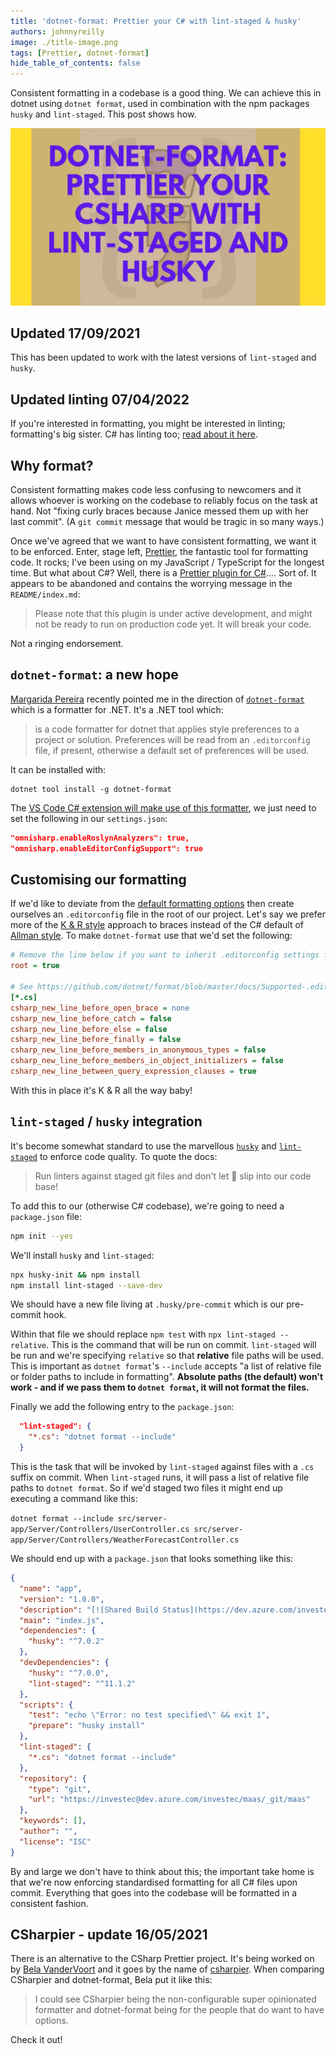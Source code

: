 ```yaml
---
title: 'dotnet-format: Prettier your C# with lint-staged & husky'
authors: johnnyreilly
image: ./title-image.png
tags: [Prettier, dotnet-format]
hide_table_of_contents: false
---
```


Consistent formatting in a codebase is a good thing. We can achieve this in dotnet using `dotnet format`, used in combination with the npm packages `husky` and `lint-staged`. This post shows how.

![title image reading "dotnet-format: Prettier your CSharp with lint-staged and husky" and the dotnet-format logo](title-image.png)

<!--truncate-->

## Updated 17/09/2021

This has been updated to work with the latest versions of `lint-staged` and `husky`.

## Updated linting 07/04/2022

If you're interested in formatting, you might be interested in linting; formatting's big sister. C# has linting too; [read about it here](../2022-04-06-eslint-your-csharp-in-vs-code-with-roslyn-analyzers/index.md).

## Why format?

Consistent formatting makes code less confusing to newcomers and it allows whoever is working on the codebase to reliably focus on the task at hand. Not "fixing curly braces because Janice messed them up with her last commit". (A `git commit` message that would be tragic in so many ways.)

Once we've agreed that we want to have consistent formatting, we want it to be enforced. Enter, stage left, [Prettier](https://prettier.io/), the fantastic tool for formatting code. It rocks; I've been using on my JavaScript / TypeScript for the longest time. But what about C#? Well, there is a [Prettier plugin for C#](https://github.com/warrenseine/prettier-plugin-csharp).... Sort of. It appears to be abandoned and contains the worrying message in the `README/index.md`:

> Please note that this plugin is under active development, and might not be ready to run on production code yet. It will break your code.

Not a ringing endorsement.

## `dotnet-format`: a new hope

[Margarida Pereira](https://twitter.com/margaridagp) recently pointed me in the direction of [`dotnet-format`](https://github.com/dotnet/format) which is a formatter for .NET. It's a .NET tool which:

> is a code formatter for dotnet that applies style preferences to a project or solution. Preferences will be read from an `.editorconfig` file, if present, otherwise a default set of preferences will be used.

It can be installed with:

```shell
dotnet tool install -g dotnet-format
```

The [VS Code C# extension will make use of this formatter](https://github.com/dotnet/format/issues/648#issuecomment-614905524), we just need to set the following in our `settings.json`:

```json
"omnisharp.enableRoslynAnalyzers": true,
"omnisharp.enableEditorConfigSupport": true
```

## Customising our formatting

If we'd like to deviate from the [default formatting options](https://docs.microsoft.com/en-us/dotnet/fundamentals/code-analysis/code-style-rule-options) then create ourselves an `.editorconfig` file in the root of our project. Let's say we prefer more of the [K & R style](https://en.wikipedia.org/wiki/Indentation_style#K&R_style) approach to braces instead of the C# default of [Allman style](https://en.wikipedia.org/wiki/Indentation_style#Allman_style). To make `dotnet-format` use that we'd set the following:

```ini
# Remove the line below if you want to inherit .editorconfig settings from higher directories
root = true

# See https://github.com/dotnet/format/blob/master/docs/Supported-.editorconfig-options/index.md for reference
[*.cs]
csharp_new_line_before_open_brace = none
csharp_new_line_before_catch = false
csharp_new_line_before_else = false
csharp_new_line_before_finally = false
csharp_new_line_before_members_in_anonymous_types = false
csharp_new_line_before_members_in_object_initializers = false
csharp_new_line_between_query_expression_clauses = true
```

With this in place it's K & R all the way baby!

## `lint-staged` / `husky` integration

It's become somewhat standard to use the marvellous [`husky`](https://github.com/typicode/husky) and [`lint-staged`](https://github.com/okonet/lint-staged) to enforce code quality. To quote the docs:

> Run linters against staged git files and don't let 💩 slip into our code base!

To add this to our (otherwise C# codebase), we're going to need a `package.json` file:

```sh
npm init --yes
```

We'll install `husky` and `lint-staged`:

```sh
npx husky-init && npm install
npm install lint-staged --save-dev
```

We should have a new file living at `.husky/pre-commit` which is our pre-commit hook.

Within that file we should replace `npm test` with `npx lint-staged --relative`. This is the command that will be run on commit. `lint-staged` will be run and we're specifying `relative` so that **relative** file paths will be used. This is important as `dotnet format`'s `--include` accepts "a list of relative file or folder paths to include in formatting". **Absolute paths (the default) won't work - and if we pass them to `dotnet format`, it will not format the files.**

Finally we add the following entry to the `package.json`:

```json
  "lint-staged": {
    "*.cs": "dotnet format --include"
  }
```

This is the task that will be invoked by `lint-staged` against files with a `.cs` suffix on commit. When `lint-staged` runs, it will pass a list of relative file paths to `dotnet format`. So if we'd staged two files it might end up executing a command like this:

`dotnet format --include src/server-app/Server/Controllers/UserController.cs src/server-app/Server/Controllers/WeatherForecastController.cs`

We should end up with a `package.json` that looks something like this:

```json
{
  "name": "app",
  "version": "1.0.0",
  "description": "[![Shared Build Status](https://dev.azure.com/investec/maas/_apis/build/status/shared?repoName=maas)](https://dev.azure.com/investec/maas/_build/latest?definitionId=1128&repoName=maas)",
  "main": "index.js",
  "dependencies": {
    "husky": "^7.0.2"
  },
  "devDependencies": {
    "husky": "^7.0.0",
    "lint-staged": "^11.1.2"
  },
  "scripts": {
    "test": "echo \"Error: no test specified\" && exit 1",
    "prepare": "husky install"
  },
  "lint-staged": {
    "*.cs": "dotnet format --include"
  },
  "repository": {
    "type": "git",
    "url": "https://investec@dev.azure.com/investec/maas/_git/maas"
  },
  "keywords": [],
  "author": "",
  "license": "ISC"
}
```

By and large we don't have to think about this; the important take home is that we're now enforcing standardised formatting for all C# files upon commit. Everything that goes into the codebase will be formatted in a consistent fashion.

## CSharpier - update 16/05/2021

There is an alternative to the CSharp Prettier project. It's being worked on by
[Bela VanderVoort](https://github.com/belav) and it goes by the name of [csharpier](https://github.com/belav/csharpier). When comparing CSharpier and dotnet-format, Bela put it like this:

> I could see CSharpier being the non-configurable super opinionated formatter and dotnet-format being for the people that do want to have options.

Check it out!
